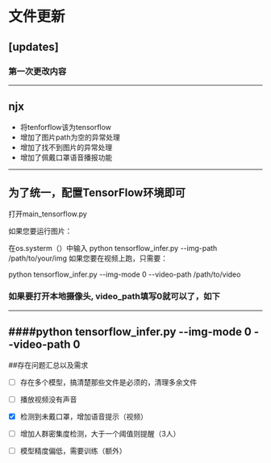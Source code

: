 # 文件更新

## [updates]
### 第一次更改内容
---
njx
---

 - 将tenforflow该为tensorflow
- 增加了图片path为空的异常处理
- 增加了找不到图片的异常处理
- 增加了佩戴口罩语音播报功能

---
为了统一，配置TensorFlow环境即可
---
打开main_tensorflow.py

如果您要运行图片：

在os.systerm（）中输入
python tensorflow_infer.py  --img-path /path/to/your/img
如果您要在视频上跑，只需要：

python tensorflow_infer.py --img-mode 0 --video-path /path/to/video  
### 如果要打开本地摄像头, video_path填写0就可以了，如下

---
####python tensorflow_infer.py --img-mode 0 --video-path 0
---
##存在问题汇总以及需求
- [ ] 存在多个模型，搞清楚那些文件是必须的，清理多余文件
- [ ] 播放视频没有声音
- [x] 检测到未戴口罩，增加语音提示（视频）
- [ ] 增加人群密集度检测，大于一个阈值则提醒（3人）
- [ ] 模型精度偏低，需要训练（额外）





